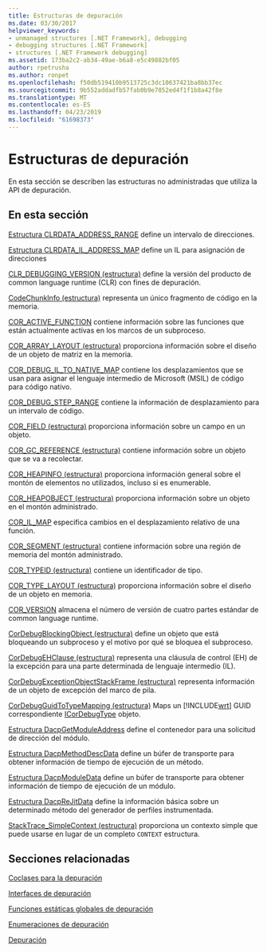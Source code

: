 ```yaml
---
title: Estructuras de depuración
ms.date: 03/30/2017
helpviewer_keywords:
- unmanaged structures [.NET Framework], debugging
- debugging structures [.NET Framework]
- structures [.NET Framework debugging]
ms.assetid: 173ba2c2-ab34-49ae-b6a8-e5c49882bf05
author: rpetrusha
ms.author: ronpet
ms.openlocfilehash: f50db519410b9513725c3dc10637421ba8bb37ec
ms.sourcegitcommit: 9b552addadfb57fab0b9e7852ed4f1f1b8a42f8e
ms.translationtype: MT
ms.contentlocale: es-ES
ms.lasthandoff: 04/23/2019
ms.locfileid: "61698373"
---
```

# <a name="debugging-structures"></a>Estructuras de depuración

En esta sección se describen las estructuras no administradas que utiliza la API de depuración.

## <a name="in-this-section"></a>En esta sección
 [Estructura CLRDATA_ADDRESS_RANGE](../../../../docs/framework/unmanaged-api/debugging/clrdata-address-range-structure.md) define un intervalo de direcciones.

 [Estructura CLRDATA_IL_ADDRESS_MAP](../../../../docs/framework/unmanaged-api/debugging/clrdata-il-address-map-structure.md) define un IL para asignación de direcciones

 [CLR_DEBUGGING_VERSION (estructura)](../../../../docs/framework/unmanaged-api/debugging/clr-debugging-version-structure.md) define la versión del producto de common language runtime (CLR) con fines de depuración.

 [CodeChunkInfo (estructura)](../../../../docs/framework/unmanaged-api/debugging/codechunkinfo-structure.md) representa un único fragmento de código en la memoria.

 [COR_ACTIVE_FUNCTION](cor-active-function-structure.md) contiene información sobre las funciones que están actualmente activas en los marcos de un subproceso.

 [COR_ARRAY_LAYOUT (estructura)](../../../../docs/framework/unmanaged-api/debugging/cor-array-layout-structure.md) proporciona información sobre el diseño de un objeto de matriz en la memoria.

 [COR_DEBUG_IL_TO_NATIVE_MAP](cor-debug-il-to-native-map-structure.md) contiene los desplazamientos que se usan para asignar el lenguaje intermedio de Microsoft (MSIL) de código para código nativo.

 [COR_DEBUG_STEP_RANGE](cor-debug-step-range-structure.md) contiene la información de desplazamiento para un intervalo de código.

 [COR_FIELD (estructura)](../../../../docs/framework/unmanaged-api/debugging/cor-field-structure.md) proporciona información sobre un campo en un objeto.

 [COR_GC_REFERENCE (estructura)](../../../../docs/framework/unmanaged-api/debugging/cor-gc-reference-structure.md) contiene información sobre un objeto que se va a recolectar.

 [COR_HEAPINFO (estructura)](../../../../docs/framework/unmanaged-api/debugging/cor-heapinfo-structure.md) proporciona información general sobre el montón de elementos no utilizados, incluso si es enumerable.

 [COR_HEAPOBJECT (estructura)](../../../../docs/framework/unmanaged-api/debugging/cor-heapobject-structure.md) proporciona información sobre un objeto en el montón administrado.

 [COR_IL_MAP](cor-il-map-structure.md) especifica cambios en el desplazamiento relativo de una función.

 [COR_SEGMENT (estructura)](../../../../docs/framework/unmanaged-api/debugging/cor-segment-structure.md) contiene información sobre una región de memoria del montón administrado.

 [COR_TYPEID (estructura)](../../../../docs/framework/unmanaged-api/debugging/cor-typeid-structure.md) contiene un identificador de tipo.

 [COR_TYPE_LAYOUT (estructura)](../../../../docs/framework/unmanaged-api/debugging/cor-type-layout-structure.md) proporciona información sobre el diseño de un objeto en memoria.

 [COR_VERSION](cor-version-structure.md) almacena el número de versión de cuatro partes estándar de common language runtime.

 [CorDebugBlockingObject (estructura)](../../../../docs/framework/unmanaged-api/debugging/cordebugblockingobject-structure.md) define un objeto que está bloqueando un subproceso y el motivo por qué se bloquea el subproceso.

 [CorDebugEHClause (estructura)](../../../../docs/framework/unmanaged-api/debugging/cordebugehclause-structure.md) representa una cláusula de control (EH) de la excepción para una parte determinada de lenguaje intermedio (IL).

 [CorDebugExceptionObjectStackFrame (estructura)](../../../../docs/framework/unmanaged-api/debugging/cordebugexceptionobjectstackframe-structure.md) representa información de un objeto de excepción del marco de pila.

 [CorDebugGuidToTypeMapping (estructura)](../../../../docs/framework/unmanaged-api/debugging/cordebugguidtotypemapping-structure.md) Maps un [!INCLUDE[wrt](../../../../includes/wrt-md.md)] GUID correspondiente [ICorDebugType](../../../../docs/framework/unmanaged-api/debugging/icordebugtype-interface.md) objeto.

 [Estructura DacpGetModuleAddress](../../../../docs/framework/unmanaged-api/debugging/dacpgetmoduleaddress-structure.md) define el contenedor para una solicitud de dirección del módulo.

 [Estructura DacpMethodDescData](../../../../docs/framework/unmanaged-api/debugging/dacpmethoddescdata-structure.md) define un búfer de transporte para obtener información de tiempo de ejecución de un método.

 [Estructura DacpModuleData](../../../../docs/framework/unmanaged-api/debugging/dacpmoduledata-structure.md) define un búfer de transporte para obtener información de tiempo de ejecución de un módulo.

 [Estructura DacpReJitData](../../../../docs/framework/unmanaged-api/debugging/dacprejitdata-structure.md) define la información básica sobre un determinado método del generador de perfiles instrumentada.

 [StackTrace_SimpleContext (estructura)](../../../../docs/framework/unmanaged-api/debugging/stacktrace-simplecontext-structure.md) proporciona un contexto simple que puede usarse en lugar de un completo `CONTEXT` estructura.

## <a name="related-sections"></a>Secciones relacionadas

 [Coclases para la depuración](../../../../docs/framework/unmanaged-api/debugging/debugging-coclasses.md)

 [Interfaces de depuración](../../../../docs/framework/unmanaged-api/debugging/debugging-interfaces.md)

 [Funciones estáticas globales de depuración](../../../../docs/framework/unmanaged-api/debugging/debugging-global-static-functions.md)

 [Enumeraciones de depuración](../../../../docs/framework/unmanaged-api/debugging/debugging-enumerations.md)

 [Depuración](../../../../docs/framework/unmanaged-api/debugging/index.md)
